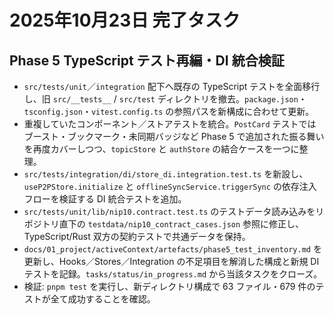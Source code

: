 # 2025年10月23日 完了タスク

## Phase 5 TypeScript テスト再編・DI 統合検証
- `src/tests/unit`／`integration` 配下へ既存の TypeScript テストを全面移行し、旧 `src/__tests__` / `src/test` ディレクトリを撤去。`package.json`・`tsconfig.json`・`vitest.config.ts` の参照パスを新構成に合わせて更新。
- 重複していたコンポーネント／ストアテストを統合。`PostCard` テストではブースト・ブックマーク・未同期バッジなど Phase 5 で追加された振る舞いを再度カバーしつつ、`topicStore` と `authStore` の結合ケースを一つに整理。
- `src/tests/integration/di/store_di.integration.test.ts` を新設し、`useP2PStore.initialize` と `offlineSyncService.triggerSync` の依存注入フローを検証する DI 統合テストを追加。
- `src/tests/unit/lib/nip10.contract.test.ts` のテストデータ読み込みをリポジトリ直下の `testdata/nip10_contract_cases.json` 参照に修正し、TypeScript/Rust 双方の契約テストで共通データを保持。
- `docs/01_project/activeContext/artefacts/phase5_test_inventory.md` を更新し、Hooks／Stores／Integration の不足項目を解消した構成と新規 DI テストを記録。`tasks/status/in_progress.md` から当該タスクをクローズ。
- 検証: `pnpm test` を実行し、新ディレクトリ構成で 63 ファイル・679 件のテストが全て成功することを確認。

